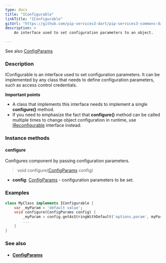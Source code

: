 ```yaml
---
type: docs
title: "IConfigurable"
linkTitle: "IConfigurable"
gitUrl: "https://github.com/pip-services3-dart/pip-services3-commons-dart"
description: > 
    An interface used to set configuration parameters to an object. 

---
```

See also [ConfigParams](../config_params)

### Description

IConfigurable is an interface used to set configuration parameters. It can be implemented by any class that needs to define configuration parameters, such as access control credentials. 

**Important points**  

- A class that implements this interface needs to implement a single **configure()** method.  
- If you need to emphasize the fact that **configure()** method can be called multiple times
    to change object configuration in runtime, use [IReconfigurable](../ireconfigurable) interface instead.  

### Instance methods

#### configure
Configures component by passing configuration parameters.

> void configure([ConfigParams](../config_params) config)

- **config**: [ConfigParams](../config_params) - configuration parameters to be set.

### Examples

```dart
class MyClass implements IConfigurable {
    var _myParam = 'default value';
    void configure(ConfigParams config) {
        _myParam = config.getAsStringWithDefault('options.param', myParam);
        ...
    }
}

```
### See also
- #### [ConfigParams](../config_params)
